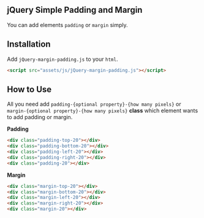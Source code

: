 ## jQuery Simple Padding and Margin
You can add elements `padding` or `margin` simply.

## Installation
Add `jQuery-margin-padding.js` to your `html`.
```html
<script src="assets/js/jQuery-margin-padding.js"></script>
```

## How to Use
 All you need add `padding-{optional property}-{how many pixels}` or `margin-{optional property}-{how many pixels}` **class** which element wants to add padding or margin.
 
**Padding**
```html
<div class="padding-top-20"></div>
<div class="padding-bottom-20"></div>
<div class="padding-left-20"></div>
<div class="padding-right-20"></div>
<div class="padding-20"></div>
```

**Margin**
```html
<div class="margin-top-20"></div>
<div class="margin-bottom-20"></div>
<div class="margin-left-20"></div>
<div class="margin-right-20"></div>
<div class="margin-20"></div>
```
